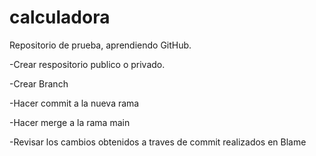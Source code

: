 # calculadora

Repositorio de prueba, aprendiendo GitHub. 

-Crear respositorio publico o privado.

-Crear Branch

-Hacer commit a la nueva rama

-Hacer merge a la rama main

-Revisar los cambios obtenidos a traves de commit realizados en Blame
